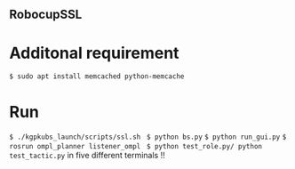 ## RobocupSSL
# Additonal requirement 
`$ sudo apt install memcached python-memcache`
# Run 
`$ ./kgpkubs_launch/scripts/ssl.sh `
`$ python bs.py`
`$ python run_gui.py`
`$ rosrun ompl_planner listener_ompl `
`$ python test_role.py/ python test_tactic.py`
in five different terminals !!